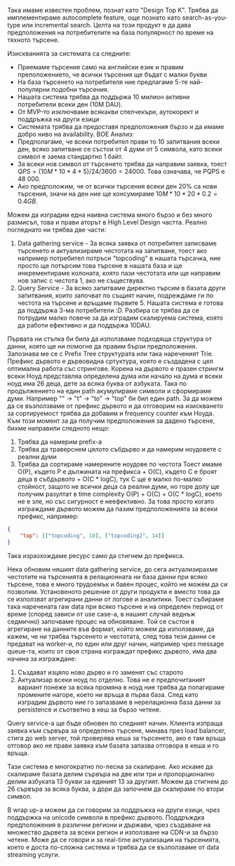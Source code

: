 Така имаме известен проблем, познат като "Design Top K". Трябва да имплементираме autocomplete feature, още познато като search-as-you-type или incremental search. Целта на този продукт е да дава предположения на потребителите на база популярност по време на тяхното търсене.

Изискванията за системата са следните:
- Приемаме търсения само на английски език и правим преположението, че всички търсения ще бъдат с малки букви
- На база търсенето на потребителя ние предлагаме 5-те най-популярни подобни търсения.
- Нашата система трябва да поддържа 10 милион активни потребители всеки ден (10М DAU).
- От MVP-то изключваме всякакви спелчекъри, аутокорект и поддръжка на други езици
- Системата трябва да предоставя предположения бързо и да имаме добро ниво на availability.
BOE Анализ:
- Предполагаме, че всеки потребител прави то 10 запитвания всеки ден, всяко запитване се състои от 4 думи от 5 символа, като всеки символ е заема стандартно 1 байт.
- За всеки нов символ от търсенето трябва да направим заявка, тоест $QPS = (10M * 10 * 4 * 5 ) / 24 / 3600 = 24 000$. Това означава, че PQPS e 48 000.
- Ако предположим, че от всички търсения всеки ден 20% са нови търсения, значи на ден ние ще консумираме $10M * 10 * 20 * 0.2 = 0.4 GB$.

Можем да изградим една наивна система много бързо и без много размисъл, това и прави аторът в High Level Design частта. Реално погледнато ни трябва две части:
1. Data gathering service - За всяка заявка от потребител записваме търсенето и актуализираме честотата на запитване, тоест ако например потребител потръси "topcoding" в нашата търсачка, ние просто ще потърсим това търсене в нашата база и ще инкрементираме колоната, която пази честотата или ще направим нов запис с честота 1, ако не съществува.
2. Query Service - За всяко запитваме директно търсим в базата други запитвания, които започват по същият начин, подреждаме ги по честота на търсене и връщаме първите 5.
Нашата система е готова да поддържа 3-ма потребители :D. Разбира се трябва да се потрудим малко повече за да изградим скалируема система, която да работи ефективно и да поддържа 10DAU.

Първата ни стъпка би била да използваме подходяща структура от данни, която ще ни помогне да правим бързи предположения. Запознава ме се с Prefix Tree структурата или така нареченият Trie. Префикс дървото е дървовидна сртуктура, която е създадена с цел оптимална работа със стрингове. Корена на дървото е празен стрингм всеки Ноуд представляа определена дума или начало на дума и всеки ноуд има 26 деца, дете за всяка буква от азбуката. Така по продължението на един path акумулираме символи и сформираме думи. Например "" -> "t" -> "to" -> "top" би бил един path. За да можем да се възползваме от префикс дървото и да отговорим на изискването за сортируемост трябва да добавим и frequency counter към Ноуда.
Към този момент за да получим предположения за дадено търсене, бихме направили следното нещо:
1. Трябва да намерим prefix-a
2. Трябва да траверснем цялото събдърво и да намерим ноудовете с реални думи
3. Трябва да сортираме намерените ноудове по честота
Тоест имаме О(P), където Р е дължината на префикса + О(C), където С е броят деца в събдървото + О(C * logC), тук С ще е малко по-малко стойност, защото не всички деца са реални думи, но горе долу ще получим разултат в time complexity О(P) + О(C) + О(C * logC),
което не е зле, но със сигурност е неефективно. За това просто когато изграждаме дървото можем да пазим предположенията за всеки префикс, например:
```json
{
	"top": [["topcoding", 10], ["topcoding2", 14]]
}
```
Така изразхождаме ресурс само да стигнем до префикса.

Нека обновим няшият data gathering service, до сега актуализирахме честотите на търсенията в релационната ни база данни при всяко търсене, това е много трудоемък и бавен процес, който не можем да си позволим. Установеното решение от други продукти е вместо това да се използват агрегирани данни от логове и аналитики. Тоест събирамe така наречената raw data при всяко търсене и на определен период от време (според зависи от use case-a, в нашият случай веднъж седмично) започваме процес на обновяване. Той се състои в агрегиране на данните във формат, който можем да използваме, да кажем, че ни трябва търсенето и честотата, след това тези данни се предават на worker-и, по един или друг начин, например чрез message queue-та, които от своя страна изграждат префикс дървото, има два начина за изграждане:
1. Създават изцяло ново дърво и го заменят със старото
2. Актуализар всеки ноуд по отделно. Това не е предпочитаният вариант понеже за всяка промяна в ноуд ние трябва да попагираме промените нагоре, което ни връща в първа база.
След като изградим дървото ние го запазваме в нерелационна база данни за persistence и съответно в кеш за бързо четене.

Query service-a ще бъде обновен по следният начин. Клиента изпраща заявка към сървъра за определено търсене, минава през load balancer, стига до web server, той проверява кеша за търсенето, ако е там връща отговор ако не прави заявка към базата запазва отговора в кеша и го връща.

Тази система е многократно по-лесна за скалиране. Ако искаме да скалираме базата делим сървъра на две или три и пропорционално делим азбуката 13 букви за единият 13 за другият. Можем да стигнем до 26 сървъра за всяка буква, а дори да започнем да скалираме по втори символ.

В wrap up-a можем да си говорим за поддръжка на други езици, чрез поддържка на unicode символи в префикс дървото. Поддръждка предположения в различни региони и държави, чрез създаване на множество дървета за всеки регион и използване на CDN-и за бързо четене. Може да се говори и за real-time актуализация на търсенията, което е доста по-сложна система и трябва да се възползваме от data streaming услуги.